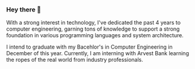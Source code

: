 ### Hey there 👋

With a strong interest in technology, I've dedicated the past 4 years to computer engineering, garning tons of knowledge to support a strong foundation in various programming languages and system architecture.

I intend to graduate with my Bacehlor's in Computer Engineering in December of this year. Currently, I am interning with Arvest Bank learning the ropes of the real world from industry professionals.

<!--
**baileyjg/baileyjg** is a ✨ _special_ ✨ repository because its `README.md` (this file) appears on your GitHub profile.

Here are some ideas to get you started:

- 🔭 I’m currently working on ...
- 🌱 I’m currently learning ...
- 👯 I’m looking to collaborate on ...
- 🤔 I’m looking for help with ...
- 💬 Ask me about ...
- 📫 How to reach me: ...
- 😄 Pronouns: ...
- ⚡ Fun fact: ...
-->

